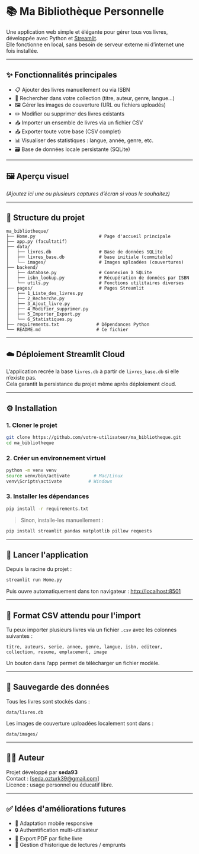 
# 📚 Ma Bibliothèque Personnelle

Une application web simple et élégante pour gérer tous vos livres, développée avec Python et [Streamlit](https://streamlit.io/).  
Elle fonctionne en local, sans besoin de serveur externe ni d’internet une fois installée.

---

## ✨ Fonctionnalités principales

- 📋 Ajouter des livres manuellement ou via ISBN
- 🔎 Rechercher dans votre collection (titre, auteur, genre, langue…)
- 🖼️ Gérer les images de couverture (URL ou fichiers uploadés)
- ✏️ Modifier ou supprimer des livres existants
- 📥 Importer un ensemble de livres via un fichier CSV
- 📤 Exporter toute votre base (CSV complet)
- 📊 Visualiser des statistiques : langue, année, genre, etc.
- 🗃️ Base de données locale persistante (SQLite)

---

## 🖼️ Aperçu visuel

*(Ajoutez ici une ou plusieurs captures d’écran si vous le souhaitez)*

---

## 📁 Structure du projet

```
ma_bibliotheque/
├── Home.py                        # Page d'accueil principale
├── app.py (facultatif)
├── data/
│   ├── livres.db                  # Base de données SQLite
│   ├── livres_base.db             # base initiale (commitable)
│   └── images/                    # Images uploadées (couvertures)
├── backend/
│   ├── database.py                # Connexion à SQLite
│   ├── isbn_lookup.py             # Récupération de données par ISBN
│   └── utils.py                   # Fonctions utilitaires diverses
├── pages/                         # Pages Streamlit
│   ├── 1_Liste_des_livres.py
│   ├── 2_Recherche.py
│   ├── 3_Ajout_livre.py
│   ├── 4_Modifier_supprimer.py
│   ├── 5_Importer_Export.py
│   └── 6_Statistiques.py
├── requirements.txt              # Dépendances Python
└── README.md                     # Ce fichier
```

---

## ☁️ Déploiement Streamlit Cloud

L’application recrée la base `livres.db` à partir de `livres_base.db` si elle n’existe pas.  
Cela garantit la persistance du projet même après déploiement cloud.

---

## ⚙️ Installation

### 1. Cloner le projet

```bash
git clone https://github.com/votre-utilisateur/ma_bibliotheque.git
cd ma_bibliotheque
```

### 2. Créer un environnement virtuel

```bash
python -m venv venv
source venv/bin/activate         # Mac/Linux
venv\Scripts\activate          # Windows
```

### 3. Installer les dépendances

```bash
pip install -r requirements.txt
```

> Sinon, installe-les manuellement :
```bash
pip install streamlit pandas matplotlib pillow requests
```

---

## 🚀 Lancer l'application

Depuis la racine du projet :

```bash
streamlit run Home.py
```

Puis ouvre automatiquement dans ton navigateur : [http://localhost:8501](http://localhost:8501)

---

## 📄 Format CSV attendu pour l'import

Tu peux importer plusieurs livres via un fichier `.csv` avec les colonnes suivantes :

```
titre, auteurs, serie, annee, genre, langue, isbn, editeur, collection, resume, emplacement, image
```

Un bouton dans l’app permet de télécharger un fichier modèle.

---

## 💾 Sauvegarde des données

Tous les livres sont stockés dans :

```
data/livres.db
```

Les images de couverture uploadées localement sont dans :

```
data/images/
```

---

## 👨‍💻 Auteur

Projet développé par **seda93**  
Contact : [seda.ozturk39@gmail.com]  
Licence : usage personnel ou éducatif libre.

---

## ✅ Idées d'améliorations futures

- 📱 Adaptation mobile responsive
- 🔒 Authentification multi-utilisateur
- 🧾 Export PDF par fiche livre
- 📆 Gestion d’historique de lectures / emprunts

